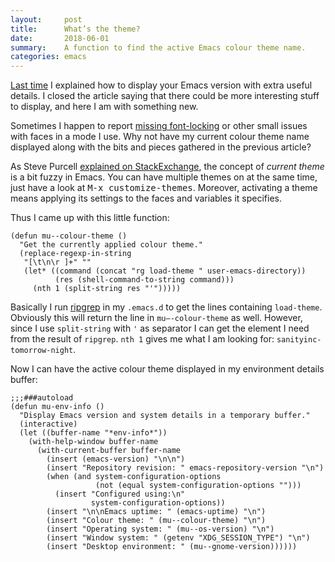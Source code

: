 ```yaml
---
layout:     post
title:      What’s the theme?
date:       2018-06-01
summary:    A function to find the active Emacs colour theme name.
categories: emacs
---
```


[Last time](https://manuel-uberti.github.io/emacs/2018/05/25/display-version/)
I explained how to display your Emacs version with extra useful
details. I closed the article saying that there could be more interesting stuff
to display, and here I am with something new.

Sometimes I happen to report [missing
font-locking](https://github.com/clojure-emacs/clojure-mode/issues/474) or other
small issues with faces in a mode I use. Why not have my current colour theme
name displayed along with the bits and pieces gathered in the previous article?

As Steve Purcell [explained on StackExchange](https://superuser.com/a/320289),
the concept of *current theme* is a bit fuzzy in Emacs. You can have multiple
themes on at the same time, just have a look at <kbd>M-x
customize-themes</kbd>. Moreover, activating a theme means applying its settings
to the faces and variables it specifies.

Thus I came up with this little function:

``` emacs-lisp
(defun mu--colour-theme ()
  "Get the currently applied colour theme."
  (replace-regexp-in-string
   "[\t\n\r ]+" ""
   (let* ((command (concat "rg load-theme " user-emacs-directory))
          (res (shell-command-to-string command)))
     (nth 1 (split-string res "'")))))
```

Basically I run [ripgrep](https://github.com/BurntSushi/ripgrep) in my
`.emacs.d` to get the lines containing `load-theme`. Obviously this will return
the line in `mu–-colour-theme` as well. However, since I use `split-string` with
`'` as separator I can get the element I need from the result of `ripgrep`. `nth
1` gives me what I am looking for: `sanityinc-tomorrow-night`.

Now I can have the active colour theme displayed in my environment details
buffer:

``` emacs-lisp
;;;###autoload
(defun mu-env-info ()
  "Display Emacs version and system details in a temporary buffer."
  (interactive)
  (let ((buffer-name "*env-info*"))
    (with-help-window buffer-name
      (with-current-buffer buffer-name
        (insert (emacs-version) "\n\n")
        (insert "Repository revision: " emacs-repository-version "\n")
        (when (and system-configuration-options
                   (not (equal system-configuration-options "")))
          (insert "Configured using:\n"
                  system-configuration-options))
        (insert "\n\nEmacs uptime: " (emacs-uptime) "\n")
        (insert "Colour theme: " (mu--colour-theme) "\n")
        (insert "Operating system: " (mu--os-version) "\n")
        (insert "Window system: " (getenv "XDG_SESSION_TYPE") "\n")
        (insert "Desktop environment: " (mu--gnome-version))))))
```
